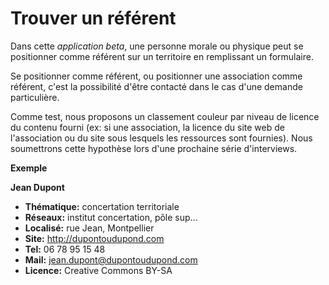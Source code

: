 # Trouver un référent 

Dans cette *application beta*, une personne morale ou physique peut se positionner comme référent sur un territoire en remplissant un formulaire.

Se positionner comme référent, ou positionner une association comme référent, c'est la possibilité d'être contacté dans le cas d'une demande particulière.

Comme test, nous proposons un classement couleur par niveau de licence du contenu fourni (ex: si une association, la licence du site web de l'association ou du site sous lesquels les ressources sont fournies). Nous soumettrons cette hypothèse lors d'une prochaine série d'interviews.

**Exemple**

**Jean Dupont**
* __Thématique:__ concertation territoriale
* __Réseaux:__ institut concertation, pôle sup...
* __Localisé:__ rue Jean, Montpellier
* __Site:__ http://dupontoudupond.com
* __Tel:__ 06 78 95 15 48
* __Mail:__ jean.dupont@dupontoudupond.com
* __Licence:__ Creative Commons BY-SA
